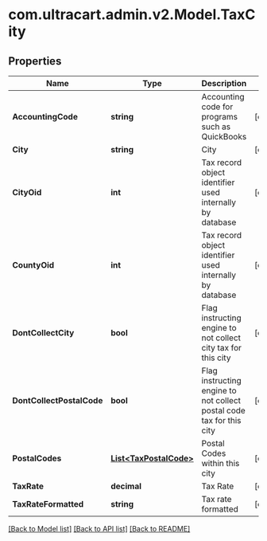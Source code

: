 
# com.ultracart.admin.v2.Model.TaxCity

## Properties

Name | Type | Description | Notes
------------ | ------------- | ------------- | -------------
**AccountingCode** | **string** | Accounting code for programs such as QuickBooks | [optional] 
**City** | **string** | City | [optional] 
**CityOid** | **int** | Tax record object identifier used internally by database | [optional] 
**CountyOid** | **int** | Tax record object identifier used internally by database | [optional] 
**DontCollectCity** | **bool** | Flag instructing engine to not collect city tax for this city | [optional] 
**DontCollectPostalCode** | **bool** | Flag instructing engine to not collect postal code tax for this city | [optional] 
**PostalCodes** | [**List&lt;TaxPostalCode&gt;**](TaxPostalCode.md) | Postal Codes within this city | [optional] 
**TaxRate** | **decimal** | Tax Rate | [optional] 
**TaxRateFormatted** | **string** | Tax rate formatted | [optional] 

[[Back to Model list]](../README.md#documentation-for-models)
[[Back to API list]](../README.md#documentation-for-api-endpoints)
[[Back to README]](../README.md)

